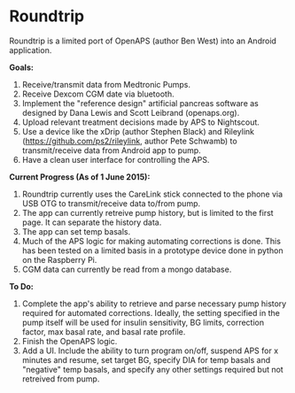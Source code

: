 # Roundtrip

Roundtrip is a limited port of OpenAPS (author Ben West) into an Android application.  

<b>Goals:</b><br />
1. Receive/transmit data from Medtronic Pumps.<br />
2. Receive Dexcom CGM date via bluetooth.<br />
3. Implement the "reference design" artificial pancreas software as designed by Dana Lewis and Scott Leibrand (openaps.org).<br />
4. Upload relevant treatment decisions made by APS to Nightscout.<br />
5. Use a device like the xDrip (author Stephen Black) and Rileylink (https://github.com/ps2/rileylink, author Pete Schwamb) to transmit/receive data from Android app to pump.<br />
6. Have a clean user interface for controlling the APS.<br />

<b>Current Progress (As of 1 June 2015):</b><br />
1. Roundtrip currently uses the CareLink stick connected to the phone via USB OTG to transmit/receive data to/from pump.<br />
2. The app can currently retreive pump history, but is limited to the first page. It can separate the history data.<br />
3. The app can set temp basals.<br />
4. Much of the APS logic for making automating corrections is done.  This has been tested on a limited basis in a prototype device done in python on the Raspberry Pi.<br />
5. CGM data can currently be read from a mongo database.<br />

<b>To Do:</b><br />
1. Complete the app's ability to retrieve and parse necessary pump history required for automated corrections. Ideally, the setting specified in the pump itself will be used for insulin sensitivity, BG limits, correction factor, max basal rate, and basal rate profile.<br />
2. Finish the OpenAPS logic.<br />
3. Add a UI.  Include the ability to turn program on/off, suspend APS for x minutes and resume, set target BG, specify DIA for temp basals and "negative" temp basals, and specify any other settings required but not retreived from pump.<br />
